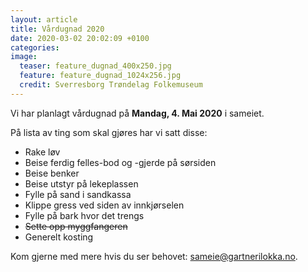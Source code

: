 ```yaml
---
layout: article
title: Vårdugnad 2020
date: 2020-03-02 20:02:09 +0100
categories: 
image: 
  teaser: feature_dugnad_400x250.jpg
  feature: feature_dugnad_1024x256.jpg
  credit: Sverresborg Trøndelag Folkemuseum
---
```

Vi har planlagt vårdugnad på **Mandag, 4. Mai 2020** i sameiet.

På lista av ting som skal gjøres har vi satt disse:

* Rake løv
* Beise ferdig felles-bod og -gjerde på sørsiden
* Beise benker
* Beise utstyr på lekeplassen
* Fylle på sand i sandkassa
* Klippe gress ved siden av innkjørselen
* Fylle på bark hvor det trengs
* <strike>Sette opp myggfangeren</strike>
* Generelt kosting

Kom gjerne med mere hvis du ser behovet: [sameie@gartnerilokka.no](mailto:sameie@gartnerilokka.no).

